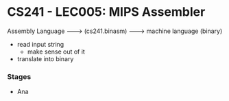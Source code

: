 # CS241 - LEC005: MIPS Assembler
Assembly Language ---> (cs241.binasm) ---> machine language (binary)

- read input string
  - make sense out of it
- translate into binary
### Stages
- Ana
<!--stackedit_data:
eyJoaXN0b3J5IjpbMTc2NTMwMDAxMywtNTQ1ODAwODZdfQ==
-->